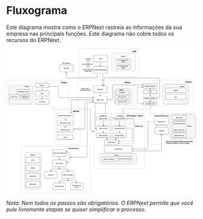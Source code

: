 # Fluxograma


Este diagrama mostra como o ERPNext rastreia as informações da sua empresa nas principais
funções. Este diagrama não cobre todos os recursos do ERPNext.


![Workflow](/files/overview-flow.png)


*Nota: Nem todos os passos são obrigatórios. O ERPNext permite que você pule livremente
etapas se quiser simplificar o processo.*


